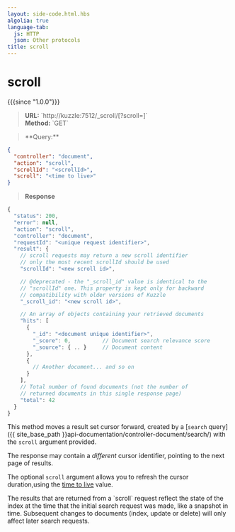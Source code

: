 ```yaml
---
layout: side-code.html.hbs
algolia: true
language-tab:
  js: HTTP
  json: Other protocols
title: scroll
---
```


# scroll

{{{since "1.0.0"}}}

<blockquote class="js">
<p>
<b>URL:</b> `http://kuzzle:7512/_scroll/<scrollId>[?scroll=<time to live>]`  
</br><b>Method:</b> `GET`
</p>
</blockquote>

<blockquote class="json">
<p>
**Query:**
</p>
</blockquote>


```json
{
  "controller": "document",
  "action": "scroll",
  "scrollId": "<scrollId>",
  "scroll": "<time to live>"
}
```

>**Response**

```javascript
{
  "status": 200,
  "error": null,
  "action": "scroll",
  "controller": "document",
  "requestId": "<unique request identifier>",
  "result": {
    // scroll requests may return a new scroll identifier
    // only the most recent scrollId should be used
    "scrollId": "<new scroll id>",

    // @deprecated - the "_scroll_id" value is identical to the
    // "scrollId" one. This property is kept only for backward 
    // compatibility with older versions of Kuzzle
    "_scroll_id": "<new scroll id>",

    // An array of objects containing your retrieved documents
    "hits": [
      {
        "_id": "<document unique identifier>",
        "_score": 0,          // Document search relevance score
        "_source": { .. }     // Document content
      },
      {
        // Another document... and so on
      }
    ],
    // Total number of found documents (not the number of 
    // returned documents in this single response page)
    "total": 42
  }
}
```

This method moves a result set cursor forward, created by a [`search` query]({{ site_base_path }}api-documentation/controller-document/search/) with the `scroll` argument provided.

The response may contain a *different* cursor identifier, pointing to the next page of results.

The optional `scroll` argument allows you to refresh the cursor duration,using the [time to live](https://www.elastic.co/guide/en/elasticsearch/reference/5.4/common-options.html#time-units) value.

<aside class="warning">
  The results that are returned from a `scroll` request reflect the state of the index at the time
  that the initial search request was made, like a snapshot in time. Subsequent changes
  to documents (index, update or delete) will only affect later search requests.
</aside>
